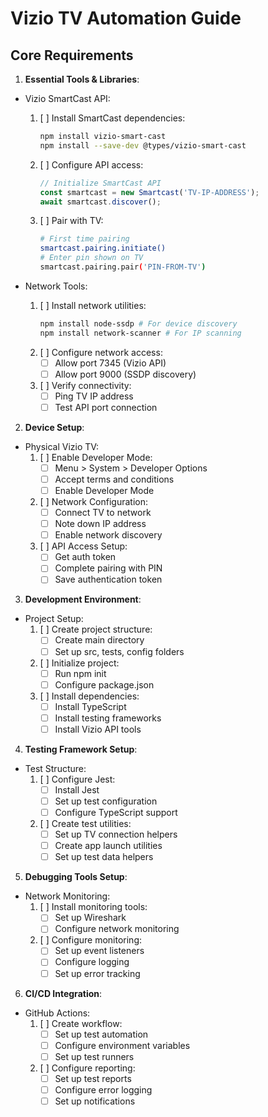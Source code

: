 # Vizio TV Automation Guide

## Core Requirements

1. **Essential Tools & Libraries**:
- Vizio SmartCast API:
  1. [ ] Install SmartCast dependencies:
     ```bash
     npm install vizio-smart-cast
     npm install --save-dev @types/vizio-smart-cast
     ```
  2. [ ] Configure API access:
     ```typescript
     // Initialize SmartCast API
     const smartcast = new Smartcast('TV-IP-ADDRESS');
     await smartcast.discover();
     ```
  3. [ ] Pair with TV:
     ```bash
     # First time pairing
     smartcast.pairing.initiate()
     # Enter pin shown on TV
     smartcast.pairing.pair('PIN-FROM-TV')
     ```

- Network Tools:
  1. [ ] Install network utilities:
     ```bash
     npm install node-ssdp # For device discovery
     npm install network-scanner # For IP scanning
     ```
  2. [ ] Configure network access:
     - [ ] Allow port 7345 (Vizio API)
     - [ ] Allow port 9000 (SSDP discovery)
  3. [ ] Verify connectivity:
     - [ ] Ping TV IP address
     - [ ] Test API port connection

2. **Device Setup**:
- Physical Vizio TV:
  1. [ ] Enable Developer Mode:
     - [ ] Menu > System > Developer Options
     - [ ] Accept terms and conditions
     - [ ] Enable Developer Mode
  2. [ ] Network Configuration:
     - [ ] Connect TV to network
     - [ ] Note down IP address
     - [ ] Enable network discovery
  3. [ ] API Access Setup:
     - [ ] Get auth token
     - [ ] Complete pairing with PIN
     - [ ] Save authentication token

3. **Development Environment**:
- Project Setup:
  1. [ ] Create project structure:
     - [ ] Create main directory
     - [ ] Set up src, tests, config folders
  2. [ ] Initialize project:
     - [ ] Run npm init
     - [ ] Configure package.json
  3. [ ] Install dependencies:
     - [ ] Install TypeScript
     - [ ] Install testing frameworks
     - [ ] Install Vizio API tools

4. **Testing Framework Setup**:
- Test Structure:
  1. [ ] Configure Jest:
     - [ ] Install Jest
     - [ ] Set up test configuration
     - [ ] Configure TypeScript support
  2. [ ] Create test utilities:
     - [ ] Set up TV connection helpers
     - [ ] Create app launch utilities
     - [ ] Set up test data helpers

5. **Debugging Tools Setup**:
- Network Monitoring:
  1. [ ] Install monitoring tools:
     - [ ] Set up Wireshark
     - [ ] Configure network monitoring
  2. [ ] Configure monitoring:
     - [ ] Set up event listeners
     - [ ] Configure logging
     - [ ] Set up error tracking

6. **CI/CD Integration**:
- GitHub Actions:
  1. [ ] Create workflow:
     - [ ] Set up test automation
     - [ ] Configure environment variables
     - [ ] Set up test runners
  2. [ ] Configure reporting:
     - [ ] Set up test reports
     - [ ] Configure error logging
     - [ ] Set up notifications 